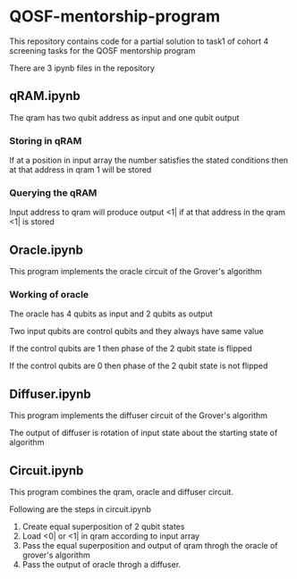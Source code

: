 # QOSF-mentorship-program
This repository contains code for a partial solution to task1 of cohort 4 screening tasks for the QOSF mentorship program

There are 3 ipynb files in the repository

## qRAM.ipynb
The qram has two qubit address as input and one qubit output

### Storing in qRAM
If at a position in input array the number satisfies the stated conditions then at that address in qram 1 will be stored

### Querying the qRAM
Input address to qram will produce output <1| if at that address in the qram <1| is stored

## Oracle.ipynb
This program implements the oracle circuit of the Grover's algorithm

### Working of oracle
The oracle has 4 qubits as input and 2 qubits as output

Two input qubits are control qubits and they always have same value

If the control qubits are 1 then phase of the 2 qubit state is flipped

If the control qubits are 0 then phase of the 2 qubit state is not flipped

## Diffuser.ipynb
This program implements the diffuser circuit of the Grover's algorithm

The output of diffuser is rotation of input state about the starting state of algorithm

## Circuit.ipynb
This program combines the qram, oracle and diffuser circuit.

Following are the steps in circuit.ipynb
1. Create equal superposition of 2 qubit states
2. Load <0| or <1| in qram according to input array
3. Pass the equal superposition and output of qram throgh the oracle of grover's algorithm
4. Pass the output of oracle throgh a diffuser. 

